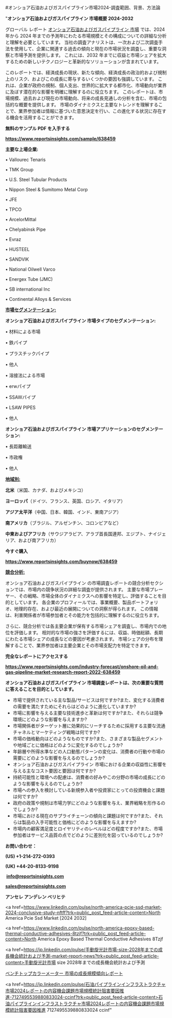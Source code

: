 #オンショア石油およびガスパイプライン市場2024-調査範囲、背景、方法論

"<strong>オンショア石油およびガスパイプライン 市場概要 2024-2032</strong>

グローバル レポート <a href=https://www.reportsinsights.com/sample/638459>オンショア石油およびガスパイプライン 市場</a> では、2024 年から 2024 年までの予測年にわたる市場規模とその構成についての詳細な分析と理解を必要としています。 当社の調査アナリストは、一次および二次調査手法を使用して、企業に関連する過去の傾向と現在の市場状況を調査し、重要な洞察と市場予測を提供します。 これには、2032 年までに収益と市場シェアを拡大​​するための新しいテクノロジーと革新的なソリューションが含まれています。

このレポートでは、経済成長の現状、新たな傾向、経済成長の政治的および規制上のリスク、およびこの成長に寄与するいくつかの要因も強調しています。 これは、企業が政府の規制、個人支出、世界的に拡大する都市化、市場動向が業界に及ぼす潜在的な影響を明確に理解するのに役立ちます。 このレポートは、市場規模、過去および現在の市場動向、将来の成長見通しの分析を含む、市場の包括的な概要を提供します。 市場のダイナミクスと主要なトレンドを理解することで、業界参加者は情報に基づいた意思決定を行い、この進化する状況に存在する機会を活用することができます。

<strong><b>無料のサンプル PDF を入手する</b></strong>

<a href=https://www.reportsinsights.com/sample/638459><strong><u>https://www.reportsinsights.com/sample/638459</u></strong></a>

<strong>主要な上場企業:</strong>

• Vallourec Tenaris

• TMK Group

• U.S. Steel Tubular Products

• Nippon Steel & Sumitomo Metal Corp

• JFE

• TPCO

• ArcelorMittal

• Chelyabinsk Pipe

• Evraz

• HUSTEEL

• SANDVIK

• National Oilwell Varco

• Energex Tube (JMC)

• SB international Inc

• Continental Alloys & Services

<strong><u>市場セグメンテーション</u></strong><strong><u>:</u></strong>

<strong>オンショア石油およびガスパイプライン 市場タイプのセグメンテーション:</strong>

• 材料による市場

• 鉄パイプ

• プラスチックパイプ

• 他人

• 溶接法による市場

• erwパイプ

• SSAWパイプ

• LSAW PIPES

• 他人

<strong>オンショア石油およびガスパイプライン 市場アプリケーションのセグメンテーション:</strong>

• 長距離輸送

• 市政権

• 他人

<strong><u>地域別</u></strong><strong><u>:</u></strong>

<strong>北米</strong>（米国、カナダ、およびメキシコ）

<strong>ヨーロッパ</strong>（ドイツ、フランス、英国、ロシア、イタリア）

<strong>アジア太平洋</strong>（中国、日本、韓国、インド、東南アジア）

<strong>南アメリカ</strong>（ブラジル、アルゼンチン、コロンビアなど）

<strong>中東およびアフリカ</strong>（サウジアラビア、アラブ首長国連邦、エジプト、ナイジェリア、および南アフリカ）

<strong>今すぐ購入</strong>

<a href=https://www.reportsinsights.com/buynow/638459><strong><u>https://www.reportsinsights.com/buynow/638459</u></strong></a>

<strong><u>競合分析:</u></strong>

オンショア石油およびガスパイプライン の市場調査レポートの競合分析セクションでは、市場内の競争状況の詳細な調査が提供されます。 主要な市場プレーヤー、その戦略、市場全体のダイナミクスへの影響を特定し、評価することを目的としています。 各企業のプロフィールでは、事業概要、製品ポートフォリオ、地理的存在、および最近の展開についての洞察が得られます。 この情報は、利害関係者が市場参加者とその能力を包括的に理解するのに役立ちます。

さらに、競合分析では各主要企業が保有する市場シェアを調査し、市場内での地位を評価します。 相対的な市場の強さを評価するには、収益、時価総額、長期にわたる市場シェアの成長などの要因が考慮されます。 市場シェアの分布を理解することで、業界参加者は主要企業とその市場支配力を特定できます。

<strong>完全なレポートにアクセスする</strong>

<a href=https://www.reportsinsights.com/industry-forecast/onshore-oil-and-gas-pipeline-market-research-report-2022-638459><strong><u><b>https://www.reportsinsights.com/industry-forecast/onshore-oil-and-gas-pipeline-market-research-report-2022-638459</b></u></strong></a>

<strong><b>オンショア石油およびガスパイプライン 市場調査レポートは、次の重要な質問に答えることを目的としています。</b></strong>
<ul>
  <li>市場で提供されている主な製品/サービスは何ですか?また、変化する消費者の需要を満たすためにそれらはどのように進化していますか?</li>
  <li>市場に影響を与える主要な技術進歩と革新は何ですか?また、それらは競争環境にどのような影響を与えますか?</li>
  <li>市場関係者がターゲット層に効果的にリーチするために採用する主要な流通チャネルとマーケティング戦略は何ですか?</li>
  <li>市場の価格動向はどのようなものですか?また、さまざまな製品セグメントや地域ごとに価格はどのように変化するのでしょうか?</li>
  <li>年齢層や所得水準などの人口動態パターンの変化は、消費者の行動や市場の需要にどのような影響を与えるのでしょうか?</li>
  <li>オンショア石油およびガスパイプライン 市場における企業の収益性に影響を与える主なコスト要因と要因は何ですか?</li>
  <li>持続可能性と環境への配慮は、消費者の好みやこの分野の市場の成長にどのような影響を与えるのでしょうか?</li>
  <li>市場への参入を検討している新規参入者や投資家にとっての投資機会と課題は何ですか?</li>
  <li>政府の政策や規制は市場力学にどのような影響を与え、業界戦略を形作るのでしょうか?</li>
  <li>市場における現在のサプライチェーンの傾向と課題は何ですか?また、それらは製品の入手可能性と価格にどのような影響を与えますか?</li>
  <li>市場内の顧客満足度とロイヤリティのレベルはどの程度ですか?また、市場参加者はサービス品質の点でどのように差別化を図っているのでしょうか?</li>
</ul>
<strong>お問い合わせ：</strong>

<strong>(US) +1-214-272-0393</strong>

<strong>(UK) +44-20-8133-9198</strong>

<strong> </strong><a href=info@reportsinsights.com><strong><u>info@reportsinsights.com</u></strong></a>

<a href=sales@reportsinsights.com><strong><u>sales@reportsinsights.com</u></strong></a>

<strong>アンセレ アンデレン ベリヒテ</strong>

<a href=https://www.linkedin.com/pulse/north-america-pcie-ssd-market-2024-conclusive-study-nftff?trk=public_post_feed-article-content>North America Pcie Ssd Market [2024 2032]</a>

<a href=https://www.linkedin.com/pulse/north-america-epoxy-based-thermal-conductive-adhesives-8tzjf?trk=public_post_feed-article-content>North America Epoxy Based Thermal Conductive Adhesives 8Tzjf</a>

<a href=https://jp.linkedin.com/pulse/手動旋光計市場-size-2028年までの成長機会統計および予測-market-report-news?trk=public_post_feed-article-content>手動旋光計市場 size 2028年までの成長機会統計および予測</a>

<a href=https://www.linkedin.com/pulse/ベンチトップカラーメーター-市場の成長規模傾向レポート-market-reports-outlook-360/>ベンチトップカラーメーター 市場の成長規模傾向レポート</a>

<a href=https://jp.linkedin.com/pulse/石油パイプラインインフラストラクチャ市場2024レポートの内容機会課題市場規模統計阻害要因推進-7127495539880833024-ccinf?trk=public_post_feed-article-content>石油パイプラインインフラストラクチャ市場2024レポートの内容機会課題市場規模統計阻害要因推進 7127495539880833024 ccinf</a>"
